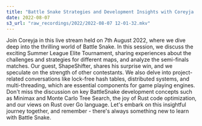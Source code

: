 ```yaml
---
title: "Battle Snake Strategies and Development Insights with Coreyja | Programming in Rust"
date: 2022-08-07
s3_url: "raw_recordings/2022/2022-08-07 12-01-32.mkv"
---
```


Join Coreyja in this live stream held on 7th August 2022, where we dive deep into the thrilling world of Battle Snake. In this session, we discuss the exciting Summer League Elite Tournament, sharing experiences about the challenges and strategies for different maps, and analyze the semi-finals matches. Our guest, ShapeShifter, shares his surprise win, and we speculate on the strength of other contestants. We also delve into project-related conversations like lock-free hash tables, distributed systems, and multi-threading, which are essential components for game playing engines. Don't miss the discussion on key BattleSnake development concepts such as Minimax and Monte Carlo Tree Search, the joy of Rust code optimization, and our views on Rust over Go language. Let's embark on this insightful journey together, and remember - there's always something new to learn with Battle Snake.
